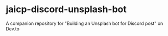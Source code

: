 # jaicp-discord-unsplash-bot
A companion repository for "Building an Unsplash bot for Discord post" on Dev.to
